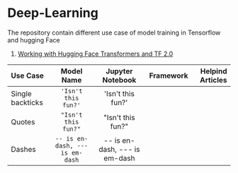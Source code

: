 # Deep-Learning
The repository contain different use case of model training in Tensorflow and hugging Face 
1. [Working with Hugging Face Transformers and TF 2.0](https://towardsdatascience.com/working-with-hugging-face-transformers-and-tf-2-0-89bf35e3555a)



 


|      Use Case          |Model Name                          |Jupyter Notebook    | Framework | Helpind Articles |                    
|:----------------|:-------------------------------:|:-----------------------------:| :----------------: |----------------: |
|Single backticks|`'Isn't this fun?'`            |'Isn't this fun?'            |                             |               |
|Quotes          |`"Isn't this fun?"`            |"Isn't this fun?"            |                                |         |
|Dashes          |`-- is en-dash, --- is em-dash`|-- is en-dash, --- is em-dash|                     |                    |
